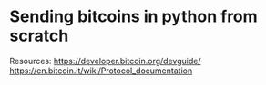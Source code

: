 # Sending bitcoins in python from scratch


Resources:
https://developer.bitcoin.org/devguide/
https://en.bitcoin.it/wiki/Protocol_documentation
